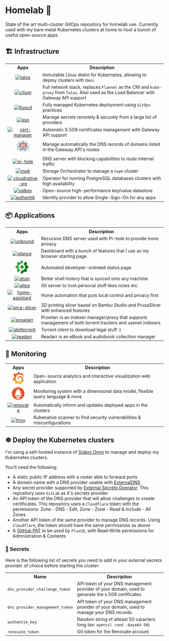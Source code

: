 # Homelab 🏡

State of the art multi-cluster GitOps repository for homelab use. Currently used with my bare metal Kubernetes clusters
at home to host a bunch of useful open-source apps.

## 🏗️ Infrastructure

<table>
  <tr>
    <th>Apps</th>
    <th>Description</th>
  </tr>
  <tr>
    <td align="center"><a href="https://talos.dev/" title="Talos" target="_blank"> <img src="https://avatars.githubusercontent.com/u/13804887" alt="talos" width="35" height="35" /></a></td>
    <td>Immutable Linux distro for Kubernetes, allowing to deploy clusters with <code>Omni</code></td>
  </tr>
  <tr>
    <td align="center"><a href="https://cilium.io/" title="Cilium" target="_blank"> <img src="https://avatars.githubusercontent.com/u/21054566" alt="cilium" width="40" height="40" /></a></td>
    <td>Full network stack, replaces <code>Flannel</code> as the CNI and <code>kube-proxy</code> from <code>Talos</code>. Also used as the Load Balancer with Gateway API support</td>
  </tr>
  <tr>
    <td align="center"><a href="https://fluxcd.io/" title="FluxCD" target="_blank"> <img src="https://avatars.githubusercontent.com/u/52158677" alt="fluxcd" width="50" height="40" /></a></td>
    <td>Fully managed Kubernetes deployment using <code>GitOps</code> practices</td>
  </tr>
  <tr>
    <td align="center"><a href="https://external-secrets.io/" title="External Secrets Operator" target="_blank"> <img src="https://avatars.githubusercontent.com/u/68335991" alt="eso" width="35" height="35" /></a></td>
    <td>Manage secrets remotely & securely from a large list of providers</td>
  </tr>
  <tr>
    <td align="center"><a href="https://cert-manager.io/" title="Cert-Manager" target="_blank"> <img src="https://avatars.githubusercontent.com/u/39950598" alt="cert-manager" width="40" height="40" /></a></td>
    <td>Automatic X.509 certificates management with Gateway API support</td>
  </tr>
  <tr>
    <td align="center"><a href="https://kubernetes-sigs.github.io/external-dns/latest/" title="ExternalDNS" target="_blank"> <img src="https://raw.githubusercontent.com/kubernetes-sigs/external-dns/master/docs/img/external-dns.png" alt="externaldns" width="50" height="45" /></a></td>
    <td>Manage automatically the DNS records of domains listed in the Gateway API's routes</td>
  </tr>
  <tr>
    <td align="center"><a href="https://pi-hole.net/" title="Pi-hole" target="_blank"> <img src="https://avatars.githubusercontent.com/u/16827203" alt="pi-hole" width="40" height="40" /></a></td>
    <td>DNS server with blocking capabilities to route internal traffic</td>
  </tr>
  <tr>
    <td align="center"><a href="https://rook.io/" title="Rook" target="_blank"> <img src="https://avatars.githubusercontent.com/u/22860722" alt="rook" width="40" height="40" /></a></td>
    <td>Storage Orchestrator to manage a <code>Ceph</code> cluster</td>
  </tr>
  <tr>
    <td align="center"><a href="https://cloudnative-pg.io/" title="CloudNativePG" target="_blank"> <img src="https://avatars.githubusercontent.com/u/100373852" alt="cloudnative-pg" width="40" height="40" /></a></td>
    <td>Operator for running PostgreSQL databases clusters with high availability</td>
  </tr>
  <tr>
    <td align="center"><a href="https://valkey.io" title="Valkey" target="_blank"> <img src="https://avatars.githubusercontent.com/u/164458127" alt="valkey" width="35" height="35" /></a></td>
    <td>Open-source high-performance key/value datastore</td>
  </tr>
  <tr>
    <td align="center"><a href="https://goauthentik.io/" title="Authentik" target="_blank"> <img src="https://avatars.githubusercontent.com/u/82976448" alt="authentik" width="40" height="40" /></a></td>
    <td>Identity provider to allow Single-Sign-On for any apps</td>
  </tr>
</table>

## 📦 Applications

<table>
  <tr>
    <th>Apps</th>
    <th>Description</th>
  </tr>
  <tr>
    <td align="center"><a href="https://www.nlnetlabs.nl/projects/unbound/about/" title="Unbound" target="_blank"> <img src="https://netdata.cloud/img/unbound.png" alt="unbound" width="35" height="35" /></a></td>
    <td>Recursive DNS server used with Pi-hole to provide more privacy</td>
  </tr>
  <tr>
    <td align="center"><a href="https://github.com/glanceapp/glance" title="Glance" target="_blank"> <img src="https://avatars.githubusercontent.com/u/159397742" alt="glance" width="40" height="40" /></a></td>
    <td>Dashboard with a bunch of features that I use as my browser starting page</td>
  </tr>
  <tr>
    <td align="center"><a href="https://github.com/TwiN/gatus/" title="Gatus" target="_blank"> <img src="https://raw.githubusercontent.com/TwiN/gatus/refs/heads/master/.github/assets/logo.png" alt="gatus" width="40" height="40" /></a></td>
    <td>Automated developer-oriented status page </td>
  </tr>
  <tr>
    <td align="center"><a href="https://atuin.sh/" title="Atuin" target="_blank"> <img src="https://avatars.githubusercontent.com/u/122059230" alt="atuin" width="40" height="40" /></a></td>
    <td>Better shell history that is synced onto any machine</td>
  </tr>
  <tr>
    <td align="center"><a href="https://about.gitea.com/" title="Gitea" target="_blank"> <img src="https://avatars.githubusercontent.com/u/12724356" alt="gitea" width="40" height="40" /></a></td>
    <td>Git server to host personal stuff likes notes etc.</td>
  </tr>
  <tr>
    <td align="center"><a href="https://www.home-assistant.io/" title="Home Assistant" target="_blank"> <img src="https://avatars.githubusercontent.com/u/13844975" alt="home-assistant" width="35" height="35" /></a></td>
    <td>Home automation that puts local control and privacy first</td>
  </tr>
  <tr>
    <td align="center"><a href="https://github.com/SoftFever/OrcaSlicer" title="Orca Slicer" target="_blank"> <img src="https://raw.githubusercontent.com/SoftFever/OrcaSlicer/refs/heads/main/resources/images/OrcaSlicer.ico" alt="orca-slicer" width="40" height="40" /></a></td>
    <td>3D printing slicer based on Bambu Studio and PrusaSlicer with enhanced features</td>
  </tr>
  <tr>
    <td align="center"><a href="https://prowlarr.com/" title="Prowlarr" target="_blank"> <img src="https://avatars.githubusercontent.com/u/73049443" alt="prowlarr" width="35" height="35" /></a></td>
    <td>Prowlarr is an indexer manager/proxy that supports management of both torrent trackers and usenet indexers</td>
  </tr>
  <tr>
    <td align="center"><a href="https://www.qbittorrent.org/" title="qBittorrent" target="_blank"> <img src="https://avatars.githubusercontent.com/u/2131270" alt="qbittorrent" width="35" height="35" /></a></td>
    <td>Torrent client to download legal stuff :)</td>
  </tr>
  <tr>
    <td align="center"><a href="https://readarr.com/" title="Readarr" target="_blank"> <img src="https://avatars.githubusercontent.com/u/57576474" alt="readarr" width="35" height="35" /></a></td>
    <td>Readarr is an eBook and audiobook collection manager</td>
  </tr>
</table>

## 🔭 Monitoring

<table>
  <tr>
    <th>Apps</th>
    <th>Description</th>
  </tr>
  <tr>
    <td align="center"><a href="https://grafana.com/" title="Grafana" target="_blank"> <img src="https://raw.githubusercontent.com/devicons/devicon/refs/heads/master/icons/grafana/grafana-original.svg" alt="graphana" width="40" height="40" /></a></td>
    <td>Open-source analytics and interactive visualization web application</td>
  </tr>
  <tr>
    <td align="center"><a href="https://prometheus.io/" title="Prometheus" target="_blank"> <img src="https://raw.githubusercontent.com/devicons/devicon/refs/heads/master/icons/prometheus/prometheus-original.svg" alt="prometheus" width="40" height="40" /></a></td>
    <td>Monitoring system with a dimensional data model, flexible query language & more</td>
  </tr>
  <tr>
    <td align="center"><a href="https://docs.mend.io/renovate/latest/" title="Renovate" target="_blank"> <img src="https://avatars.githubusercontent.com/u/38656520" alt="renovate" width="35" height="35" /></a></td>
    <td>Automatically inform and updates deployed apps in the clusters</td>
  </tr>
  <tr>
    <td align="center"><a href="https://trivy.dev/" title="Trivy" target="_blank"> <img src="https://avatars.githubusercontent.com/u/12783832" alt="trivy" width="35" height="35" /></a></td>
    <td>Kubenative scanner to find security vulnerabilities & misconfigurations</td>
  </tr>
</table>

## ☸️ Deploy the Kubernetes clusters

I'm using a self-hosted instance of [Sidero Omni](https://github.com/siderolabs/omni) to manage and deploy my Kubernetes clusters.

You'll need the following:

- A static public IP address with a router able to forward ports
- A domain name with a DNS provider usable with [ExternalDNS](https://kubernetes-sigs.github.io/external-dns/latest/#the-latest-release)
- Any secret provider supported by [External Secrets Operator](https://external-secrets.io/). This repository uses `GitLab` as it's secrets provider
- An API token of the DNS provider that will allow challenges to create certificates. This repository uses a `Cloudflare` token with the permissions: Zone - DNS - Edit, Zone - Zone - Read & Include - All Zones
- Another API token of the same provider to manage DNS records. Using `Cloudflare`, the token should have the same
permissions as above
- A [GitHub PAT](https://github.com/settings/personal-access-tokens) to be used by `FluxCD`, with Read-Write permissions
for Admnistration & Contents

### 🔑 Secrets

Here is the following list of secrets you need to add in your external secrets provider of choice before starting the
cluster:

<table>
  <tr>
    <th>Name</th>
    <th>Description</th>
  </tr>
  <tr>
    <td><code>dns_provider_challenge_token</code></td>
    <td>API token of your DNS management provider of your domain, used to generate the x.509 certificates</td>
  </tr>
  <tr>
    <td><code>dns_provider_management_token</code></td>
    <td>API token of your DNS management provider of your domain, used to manage your DNS records</td>
  </tr>
  <tr>
    <td><code>authentik_key</code></td>
    <td>Random string of atleast 50 caracters long (ex: <code>openssl rand -base64 50</code>)</td>
  </tr>
  <tr>
    <td><code>renovate_token</code></td>
    <td>Git token for the Renovate account</td>
  </tr>
</table>
